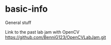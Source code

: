# basic-info
General stuff

Link to the past lab jam with OpenCV
https://github.com/BenniG123/OpenCVLabJam.git
